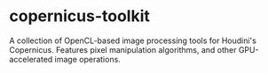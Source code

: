 # copernicus-toolkit
A collection of OpenCL-based image processing tools for Houdini's Copernicus. Features pixel manipulation algorithms, and other GPU-accelerated image operations.
